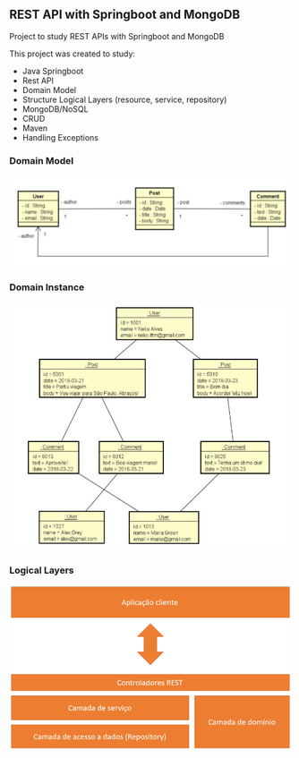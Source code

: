 ## REST API with Springboot and MongoDB
Project to study REST APIs with Springboot and MongoDB

This project was created to study:

* Java Springboot
* Rest API
* Domain Model
* Structure Logical Layers (resource, service, repository)
* MongoDB/NoSQL
* CRUD
* Maven
* Handling Exceptions

### Domain Model
![Alt text](/src/img/DomainModel.png?raw=true "img")

### Domain Instance
![Alt text](/src/img/DomainInstance.png?raw=true "img")

### Logical Layers
![Alt text](/src/img/LogicalLayers.png?raw=true "img")